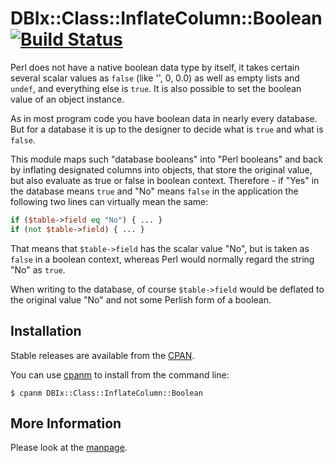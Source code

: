 # DBIx::Class::InflateColumn::Boolean [![Build Status](https://travis-ci.org/augensalat/DBIx-Class-InflateColumn-Boolean.svg?branch=master)](https://travis-ci.org/augensalat/DBIx-Class-InflateColumn-Boolean)

Perl does not have a native boolean data type by itself, it takes certain
several scalar values as `false` (like '', 0, 0.0) as well as empty lists
and `undef`, and everything else is `true`. It is also possible to set the
boolean value of an object instance.

As in most program code you have boolean data in nearly every database.
But for a database it is up to the designer to decide what is `true` and
what is `false`.

This module maps such "database booleans" into "Perl booleans" and back by
inflating designated columns into objects, that store the original value,
but also evaluate as true or false in boolean context.  Therefore - if
"Yes" in the database means `true` and "No" means `false` in the
application the following two lines can virtually mean the same:


```perl
if ($table->field eq "No") { ... }
if (not $table->field) { ... }
```

That means that `$table->field` has the scalar value "No", but is taken as
`false` in a boolean context, whereas Perl would normally regard the string
"No" as `true`.

When writing to the database, of course `$table->field` would be deflated
to the original value "No" and not some Perlish form of a boolean.

## Installation

Stable releases are available from the
[CPAN](https://metacpan.org/release/DBIx-Class-InflateColumn-Boolean).

You can use [cpanm](https://metacpan.org/pod/App::cpanminus) to install from
the command line:

```
$ cpanm DBIx::Class::InflateColumn::Boolean
```

## More Information

Please look at the
[manpage](https://metacpan.org/pod/DBIx::Class::InflateColumn::Boolean).

